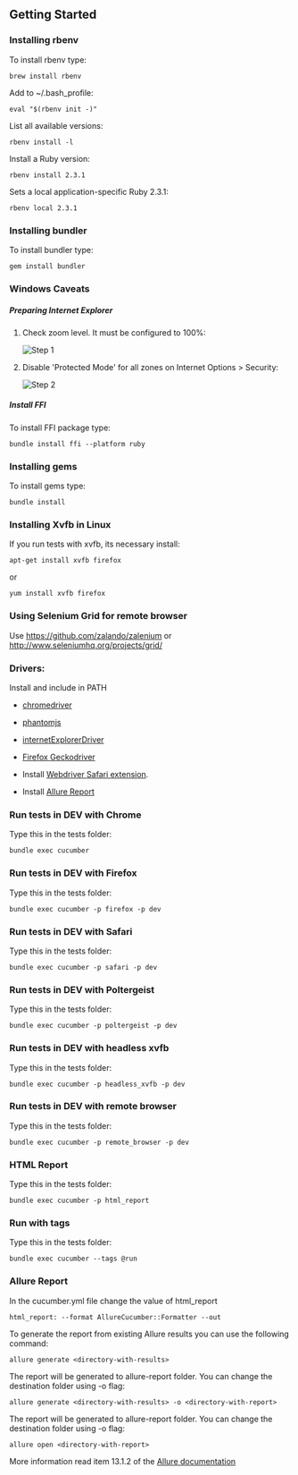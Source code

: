 ## Getting Started ##

### Installing rbenv ###
To install rbenv type:
```shell
brew install rbenv
```

Add to ~/.bash_profile:
```shell
eval "$(rbenv init -)"
```

List all available versions:
```shell
rbenv install -l
```

Install a Ruby version:
```shell
rbenv install 2.3.1
```

Sets a local application-specific Ruby 2.3.1:
```shell
rbenv local 2.3.1
```

### Installing bundler ###
To install bundler type:
```shell
gem install bundler
```

### Windows Caveats ###

##### Preparing Internet Explorer #####

1. Check zoom level. It must be configured to 100%:

     ![Step 1](readme_img/step_1.png?raw=true "Check zoom level")

2. Disable 'Protected Mode' for all zones on Internet Options > Security:

    ![Step 2](readme_img/step_2.png?raw=true "Disable 'Protected Mode'")

##### Install FFI #####

To install FFI package type:
```shell
bundle install ffi --platform ruby
```

### Installing gems ###
To install gems type:
```shell
bundle install
```

### Installing Xvfb in Linux ###
If you run tests with xvfb, its necessary install:
```shell
apt-get install xvfb firefox  
```

or
```shell
yum install xvfb firefox
```

### Using Selenium Grid for remote browser ###
Use https://github.com/zalando/zalenium or http://www.seleniumhq.org/projects/grid/


### Drivers: ###
Install and include in PATH
- [chromedriver](https://sites.google.com/a/chromium.org/chromedriver/)
- [phantomjs](http://phantomjs.org/)
- [internetExplorerDriver](http://www.seleniumhq.org/download/)
- [Firefox Geckodriver](https://developer.mozilla.org/en-US/docs/Mozilla/QA/Marionette/WebDriver)

- Install [Webdriver Safari extension](http://selenium-release.storage.googleapis.com/2.48/SafariDriver.safariextz).
- Install [Allure Report](https://docs.qameta.io/allure/#_installation_11)


### Run tests in DEV with Chrome ###
Type this in the tests folder:
```shell
bundle exec cucumber
```

### Run tests in DEV with Firefox ###
Type this in the tests folder:
```shell
bundle exec cucumber -p firefox -p dev
```

### Run tests in DEV with Safari ###
Type this in the tests folder:
```shell
bundle exec cucumber -p safari -p dev
```

### Run tests in DEV with Poltergeist ###
Type this in the tests folder:
```shell
bundle exec cucumber -p poltergeist -p dev
```

### Run tests in DEV with headless xvfb ###
Type this in the tests folder:
```shell
bundle exec cucumber -p headless_xvfb -p dev
```
### Run tests in DEV with remote browser ###
Type this in the tests folder:
```shell
bundle exec cucumber -p remote_browser -p dev
```

### HTML Report ###
Type this in the tests folder:
```shell
bundle exec cucumber -p html_report
```

### Run with tags ###
Type this in the tests folder:
```shell
bundle exec cucumber --tags @run
```

### Allure Report ###
In the cucumber.yml file change the value of html_report
```shell
html_report: --format AllureCucumber::Formatter --out
```
To generate the report from existing Allure results you can use the following command:
```shell
allure generate <directory-with-results>
```
The report will be generated to allure-report folder. You can change the destination folder using -o flag:
```shell
allure generate <directory-with-results> -o <directory-with-report>
```

The report will be generated to allure-report folder. You can change the destination folder using -o flag:
```shell
allure open <directory-with-report>
```
More information read item 13.1.2 of the [Allure documentation](https://docs.qameta.io/allure/#_configuration_3)
